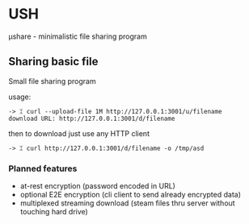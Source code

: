 # USH

µshare - minimalistic file sharing program



## Sharing basic file

Small file sharing program

usage:

    -> ᛯ curl --upload-file 1M http://127.0.0.1:3001/u/filename
    download URL: http://127.0.0.1:3001/d/filename

then to download just use any HTTP client

    -> ᛯ curl http://127.0.0.1:3001/d/filename -o /tmp/asd





### Planned features

* at-rest encryption (password encoded in URL)
* optional E2E encryption (cli client to send already encrypted data)
* multiplexed streaming download (steam files thru server without touching hard drive)
